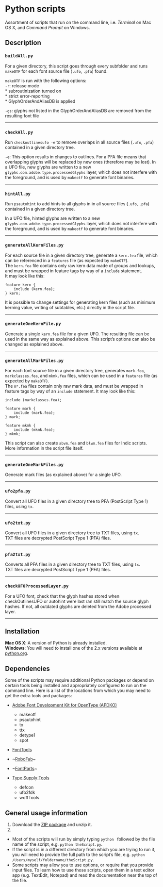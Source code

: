 # Python scripts

Assortment of scripts that run on the command line, i.e. *Terminal* on Mac OS X, and *Command Prompt* on Windows.

## Description

### `buildAll.py`
For a given directory, this script goes through every subfolder and runs `makeOTF` for each font source file (`.ufo`, `.pfa`) found. 

`makeOTF` is run with the following options:  
`-r`: release mode  
    * subroutinization turned on  
    * strict error-reporting  
    * GlyphOrderAndAliasDB is applied   

`-gs`: glyphs not listed in the GlyphOrderAndAliasDB are removed from the resulting font file

---

### `checkAll.py`

Run `checkoutlinesufo -e` to remove overlaps in all source files (`.ufo`, `.pfa`) contained in a given directory tree.  

`-e`: This option results in changes to outlines. For a PFA file means that overlapping glyphs will be replaced by new ones (therefore may be lost). In a UFO file, new glyphs are written to a new `glyphs.com.adobe.type.processedGlyphs` layer, which does not interfere with the foreground, and is used by `makeotf` to generate font binaries.

---

### `hintAll.py`

Run `psautohint` to add hints to all glyphs in in all source files (`.ufo`, `.pfa`) contained in a given directory tree. 

In a UFO file, hinted glyphs are written to a new `glyphs.com.adobe.type.processedGlyphs` layer, which does not interfere with the foreground, and is used by `makeotf` to generate font binaries.

---

### `generateAllKernFiles.py`

For each source file in a given directory tree, generate a `kern.fea` file, which can be referenced in a `features` file (as expected by `makeOTF`).  
The `kern.fea` file contains only raw kern data made of groups and lookups, and must be wrapped in feature tags by way of a `include` statement.  
It may look like this:
    
    feature kern {
        include (kern.fea);
    } kern;

It is possible to change settings for generating kern files (such as minimum kerning value, writing of subtables, etc.) directly in the script file.

---

### `generateOneKernFile.py`

Generate a single `kern.fea` file for a given UFO. The resulting file can be used in the same way as explained above. This script’s options can also be changed as explained above.

---

### `generateAllMarkFiles.py`

For each font source file in a given directory tree, generates `mark.fea`, `markclasses.fea`, and `mkmk.fea` files, which can be used in a `features` file (as expected by `makeOTF`).  
The `m*.fea` files contain only raw mark data, and must be wrapped in feature tags by way of an `include` statement. It may look like this:

    include (markclasses.fea);

    feature mark {
        include (mark.fea);
    } mark;

    feature mkmk {
        include (mkmk.fea);
    } mkmk;
    

This script can also create `abvm.fea` and `blwm.fea` files for Indic scripts. More information in the script file itself.

---

### `generateOneMarkFiles.py`

Generate mark files (as explained above) for a single UFO.

---

### `ufo2pfa.py`
Convert all UFO files in a given directory tree to PFA (PostScript Type 1) files, using `tx`.

---

### `ufo2txt.py`
Convert all UFO files in a given directory tree to TXT files, using `tx`.  
TXT files are decrypted PostScript Type 1 (PFA) files.

---

### `pfa2txt.py`
Converts all PFA files in a given directory tree to TXT files, using `tx`.  
TXT files are decrypted PostScript Type 1 (PFA) files.

---

### `checkUFOProcessedLayer.py`
For a UFO font, check that the glyph hashes stored when checkOutlinesUFO or autohint
were last ran still match the source glyph hashes. If not, all outdated glyphs are
deleted from the Adobe processed layer.

---


## Installation

**Mac OS X**: A version of Python is already installed.  
**Windows**: You will need to install one of the 2.x versions available at [python.org](http://www.python.org/getit/).

## Dependencies

Some of the scripts may require additional Python packages or depend on certain tools being installed and appropriately configured to run on the command line.
Here is a list of the locations from which you may need to get the extra tools and packages:

* [Adobe Font Development Kit for OpenType (AFDKO)](https://github.com/adobe-type-tools/afdko)
    * makeotf
    * psautohint
    * tx
    * ttx
    * detype1
    * spot

* [FontTools](https://github.com/fonttools/fonttools)

* ~[RoboFab](https://github.com/robofab-developers/robofab)~
* ~[FontParts](https://github.com/robofab-developers/robofab)~

* [Type Supply Tools](https://github.com/typesupply)
    * defcon
    * ufo2fdk
    * woffTools

## General usage information

1. Download the [ZIP package](https://github.com/adobe-type-tools/python-scripts/archive/master.zip) and unzip it.
2. 
 * Most of the scripts will run by simply typing `python ` followed by the file name of the script, e.g. `python theScript.py`.
 * If the script is in a different directory from which you are trying to run it, you will need to provide the full path to the script’s file, e.g. `python /Users/myself/foldername/theScript.py`.
 * Some scripts may allow you to use options, or require that you provide input files. To learn how to use those scripts, open them in a text editor app (e.g. TextEdit, Notepad) and read the documentation near the top of the file.
